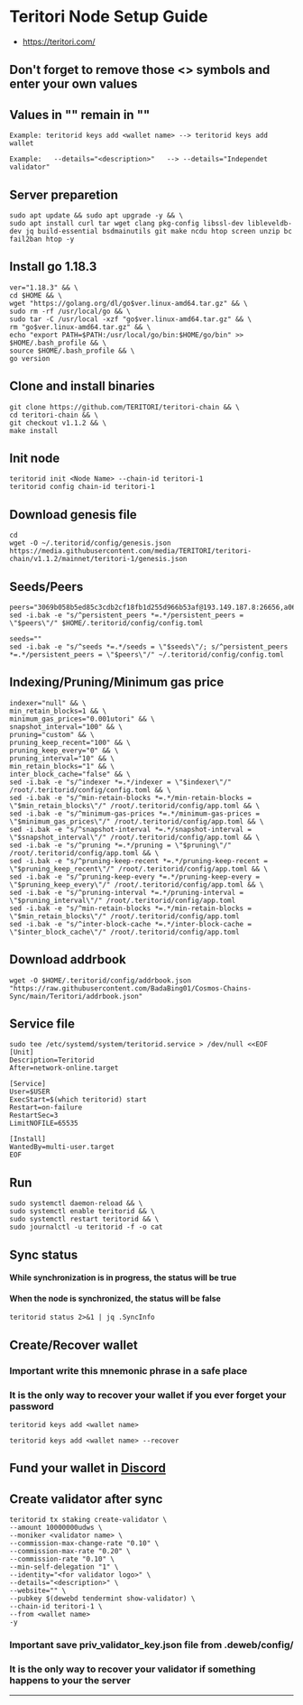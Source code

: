 # Teritori Node Setup Guide
* https://teritori.com/

## Don't forget to remove those <> symbols and enter your own values
## Values in "" remain in ""
```
Example: teritorid keys add <wallet name> --> teritorid keys add wallet

Example:   --details="<description>"   --> --details="Independet validator"
```

## Server preparetion
```
sudo apt update && sudo apt upgrade -y && \
sudo apt install curl tar wget clang pkg-config libssl-dev libleveldb-dev jq build-essential bsdmainutils git make ncdu htop screen unzip bc fail2ban htop -y
```
## Install go 1.18.3
```
ver="1.18.3" && \
cd $HOME && \
wget "https://golang.org/dl/go$ver.linux-amd64.tar.gz" && \
sudo rm -rf /usr/local/go && \
sudo tar -C /usr/local -xzf "go$ver.linux-amd64.tar.gz" && \
rm "go$ver.linux-amd64.tar.gz" && \
echo "export PATH=$PATH:/usr/local/go/bin:$HOME/go/bin" >> $HOME/.bash_profile && \
source $HOME/.bash_profile && \
go version
```
## Clone and install binaries
```
git clone https://github.com/TERITORI/teritori-chain && \
cd teritori-chain && \
git checkout v1.1.2 && \
make install
```
## Init node
```
teritorid init <Node Name> --chain-id teritori-1
teritorid config chain-id teritori-1
```
## Download genesis file
```
cd
wget -O ~/.teritorid/config/genesis.json https://media.githubusercontent.com/media/TERITORI/teritori-chain/v1.1.2/mainnet/teritori-1/genesis.json
```
## Seeds/Peers
```
peers="3069b058b5ed85c3cdb2cf18fb1d255d966b53af@193.149.187.8:26656,a06fbbb9ace823ae28a696a91daa2d0644653c28@65.21.32.200:26756,e73e8cefd738de437775f9621a8bd76f1e6ff954@18.191.35.171:26656,d856120f262134ebf13e1d2632d778b69e704208@65.108.4.188:15956,20e1000e88125698264454a884812746c2eb4807@seeds.lavenderfive.com:15956,5ab6437f73fe71f392d53566e037aa91087530ac@139.144.67.202:26656,ed090020aba4bb254ba1517644ab0d6c94c9461e@57.128.144.230:26656"
sed -i.bak -e "s/^persistent_peers *=.*/persistent_peers = \"$peers\"/" $HOME/.teritorid/config/config.toml

seeds=""
sed -i.bak -e "s/^seeds *=.*/seeds = \"$seeds\"/; s/^persistent_peers *=.*/persistent_peers = \"$peers\"/" ~/.teritorid/config/config.toml
```
## Indexing/Pruning/Minimum gas price
```
indexer="null" && \
min_retain_blocks=1 && \
minimum_gas_prices="0.001utori" && \
snapshot_interval="100" && \
pruning="custom" && \
pruning_keep_recent="100" && \
pruning_keep_every="0" && \
pruning_interval="10" && \
min_retain_blocks="1" && \
inter_block_cache="false" && \
sed -i.bak -e "s/^indexer *=.*/indexer = \"$indexer\"/" /root/.teritorid/config/config.toml && \
sed -i.bak -e "s/^min-retain-blocks *=.*/min-retain-blocks = \"$min_retain_blocks\"/" /root/.teritorid/config/app.toml && \
sed -i.bak -e "s/^minimum-gas-prices *=.*/minimum-gas-prices = \"$minimum_gas_prices\"/" /root/.teritorid/config/app.toml && \
sed -i.bak -e "s/^snapshot-interval *=.*/snapshot-interval = \"$snapshot_interval\"/" /root/.teritorid/config/app.toml && \
sed -i.bak -e "s/^pruning *=.*/pruning = \"$pruning\"/" /root/.teritorid/config/app.toml && \
sed -i.bak -e "s/^pruning-keep-recent *=.*/pruning-keep-recent = \"$pruning_keep_recent\"/" /root/.teritorid/config/app.toml && \
sed -i.bak -e "s/^pruning-keep-every *=.*/pruning-keep-every = \"$pruning_keep_every\"/" /root/.teritorid/config/app.toml && \
sed -i.bak -e "s/^pruning-interval *=.*/pruning-interval = \"$pruning_interval\"/" /root/.teritorid/config/app.toml
sed -i.bak -e "s/^min-retain-blocks *=.*/min-retain-blocks = \"$min_retain_blocks\"/" /root/.teritorid/config/app.toml
sed -i.bak -e "s/^inter-block-cache *=.*/inter-block-cache = \"$inter_block_cache\"/" /root/.teritorid/config/app.toml
```
## Download addrbook
```
wget -O $HOME/.teritorid/config/addrbook.json "https://raw.githubusercontent.com/BadaBing01/Cosmos-Chains-Sync/main/Teritori/addrbook.json"
```
## Service file
```
sudo tee /etc/systemd/system/teritorid.service > /dev/null <<EOF
[Unit]
Description=Teritorid
After=network-online.target

[Service]
User=$USER
ExecStart=$(which teritorid) start
Restart=on-failure
RestartSec=3
LimitNOFILE=65535

[Install]
WantedBy=multi-user.target
EOF
```
## Run
```
sudo systemctl daemon-reload && \
sudo systemctl enable teritorid && \
sudo systemctl restart teritorid && \
sudo journalctl -u teritorid -f -o cat
```
## Sync status
#### While synchronization is in progress, the status will be true
#### When the node is synchronized, the status will be false
```
teritorid status 2>&1 | jq .SyncInfo
```
## Create/Recover wallet
### Important write this mnemonic phrase in a safe place
### It is the only way to recover your wallet if you ever forget your password
```
teritorid keys add <wallet name>

teritorid keys add <wallet name> --recover
```
## Fund your wallet in [Discord](https://discord.gg/teritori)
## Create validator after sync
```
teritorid tx staking create-validator \
--amount 10000000udws \
--moniker <validator name> \
--commission-max-change-rate "0.10" \
--commission-max-rate "0.20" \
--commission-rate "0.10" \
--min-self-delegation "1" \
--identity="<for validator logo>" \
--details="<description>" \
--website="" \
--pubkey $(dewebd tendermint show-validator) \
--chain-id teritori-1 \
--from <wallet name>
-y
```
### Important save priv_validator_key.json file from .deweb/config/
### It is the only way to recover your validator if something happens to your the server
___
